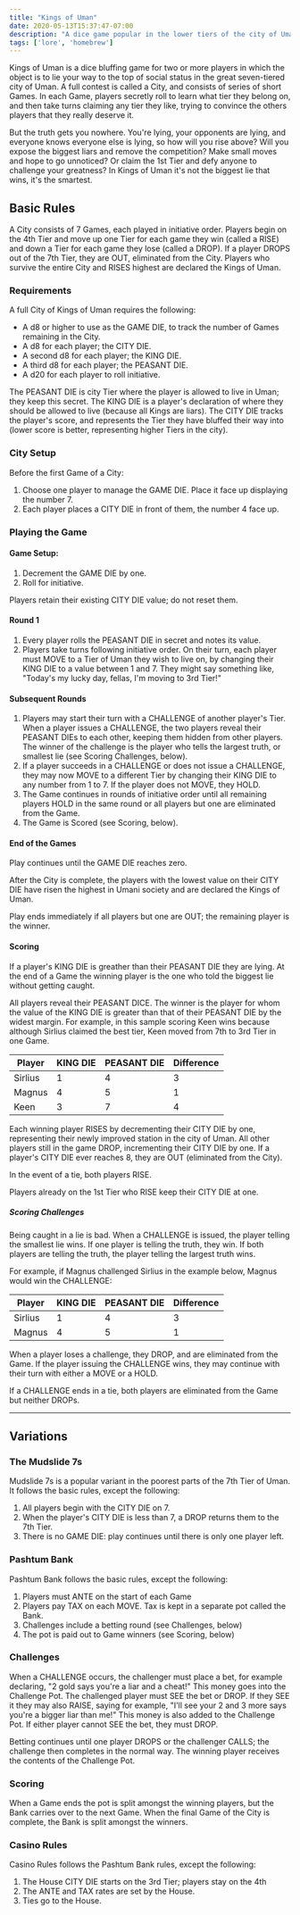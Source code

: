 ```yaml
---
title: "Kings of Uman"
date: 2020-05-13T15:37:47-07:00
description: "A dice game popular in the lower tiers of the city of Uman."
tags: ['lore', 'homebrew']
---
```


Kings of Uman is a dice bluffing game for two or more players in which the object is to lie your way
to the top of social status in the great seven-tiered city of Uman. A full contest is called a City,
and consists of series of short Games. In each Game, players secretly roll to learn what tier they
belong on, and then take turns claiming any tier they like, trying to convince the others players
that they really deserve it.

But the truth gets you nowhere. You're lying, your opponents are lying, and everyone knows
everyone else is lying, so how will you rise above? Will you expose the biggest liars and remove
the competition? Make small moves and hope to go unnoticed? Or claim the 1st Tier and defy anyone to
challenge your greatness? In Kings of Uman it's not the biggest lie that wins, it's the smartest.


## Basic Rules

A City consists of 7 Games, each played in initiative order. Players begin on the 4th Tier and move
up one Tier for each game they win (called a RISE) and down a Tier for each game they lose (called a
DROP). If a player DROPS out of the 7th Tier, they are OUT, eliminated from the City. Players 
who survive the entire City and RISES highest are declared the Kings of Uman.

### Requirements

A full City of Kings of Uman requires the following:

- A d8 or higher to use as the GAME DIE, to track the number of Games remaining in the City.
- A d8 for each player; the CITY DIE.
- A second d8 for each player; the KING DIE.
- A third d8 for each player; the PEASANT DIE.
- A d20 for each player to roll initiative.

The PEASANT DIE is city Tier where the player is allowed to live in Uman; they keep this secret. The KING
DIE is a player's declaration of where they should be allowed to live (because all Kings are liars).
The CITY DIE tracks the player's score, and represents the Tier they have bluffed their way into
(lower score is better, representing higher Tiers in the city).

### City Setup

Before the first Game of a City:

1. Choose one player to manage the GAME DIE. Place it face up displaying the number 7.
1. Each player places a CITY DIE in front of them, the number 4 face up.

### Playing the Game

#### Game Setup:

1. Decrement the GAME DIE by one.
1. Roll for initiative.

Players retain their existing CITY DIE value; do not reset them.

#### Round 1

1. Every player rolls the PEASANT DIE in secret and notes its value.
1. Players take turns following initiative order. On their turn, each player must MOVE to a Tier of
   Uman they wish to live on, by changing their KING DIE to a value between 1 and 7. They might say
   something like, "Today's my lucky day, fellas, I'm moving to 3rd Tier!"

#### Subsequent Rounds

1. Players may start their turn with a CHALLENGE of another player's Tier. When a player issues a
   CHALLENGE, the two players reveal their PEASANT DIEs to each other, keeping them hidden from
   other players. The winner of the challenge is the player who tells the largest truth, or smallest
   lie (see Scoring Challenges, below).
1. If a player succeeds in a CHALLENGE or does not issue a CHALLENGE, they may now MOVE to a
   different Tier by changing their KING DIE to any number from 1 to 7. If the player does not MOVE,
   they HOLD.
1. The Game continues in rounds of initiative order until all remaining players HOLD in the same
   round or all players but one are eliminated from the Game.
1. The Game is Scored (see Scoring, below).

#### End of the Games

Play continues until the GAME DIE reaches zero.

After the City is complete, the players with the lowest value on their CITY DIE have risen the
highest in Umani society and are declared the Kings of Uman.

Play ends immediately if all players but one are OUT; the remaining player is the winner.

#### Scoring

If a player's KING DIE is greather than their PEASANT DIE they are lying. At the end of a Game the
winning player is the one who told the biggest lie without getting caught.

All players reveal their PEASANT DICE. The winner is the player for whom the value of the
KING DIE is greater than that of their PEASANT DIE by the widest margin. For example, in this
sample scoring Keen wins because although Sirlius claimed the best tier, Keen moved from 7th to
3rd Tier in one Game.

| Player | KING DIE | PEASANT DIE | Difference
|--------|----------|-------------| -----------
| Sirlius | 1       | 4           | 3
| Magnus | 4        | 5           | 1
| Keen   | 3        | 7           | 4

Each winning player RISES by decrementing their CITY DIE by one, representing their newly improved
station in the city of Uman. All other players still in the game DROP, incrementing their CITY DIE
by one. If a player's CITY DIE ever reaches 8, they are OUT (eliminated from the City).

In the event of a tie, both players RISE.

Players already on the 1st Tier who RISE keep their CITY DIE at one.

##### Scoring Challenges

Being caught in a lie is bad. When a CHALLENGE is issued, the player telling the smallest lie wins. If one player
is telling the truth, they win. If both players are telling the truth, the player telling the largest truth wins.

For example, if Magnus challenged Sirlius in the example below, Magnus would win the CHALLENGE:

| Player | KING DIE | PEASANT DIE | Difference
|--------|----------|-------------| -----------
| Sirlius | 1       | 4           | 3
| Magnus | 4        | 5           | 1

When a player loses a challenge, they DROP, and are eliminated from the Game. If the player issuing
the CHALLENGE wins, they may continue with their turn with either a MOVE or a HOLD.

If a CHALLENGE ends in a tie, both players are eliminated from the Game but neither DROPs.

----

## Variations


### The Mudslide 7s

Mudslide 7s is a popular variant in the poorest parts of the 7th Tier of Uman. It follows the basic rules, except the following:

1. All players begin with the CITY DIE on 7.
1. When the player's CITY DIE is less than 7, a DROP returns them to the 7th Tier.
1. There is no GAME DIE: play continues until there is only one player left.


### Pashtum Bank

Pashtum Bank follows the basic rules, except the following:

1. Players must ANTE on the start of each Game
1. Players pay TAX on each MOVE. Tax is kept in a separate pot called the Bank.
1. Challenges include a betting round (see Challenges, below)
1. The pot is paid out to Game winners (see Scoring, below)

### Challenges

When a CHALLENGE occurs, the challenger must place a bet, for example declaring, "2 gold says you're
a liar and a cheat!" This money goes into the Challenge Pot. The challenged player must SEE the bet or DROP. If
they SEE it they may also RAISE, saying for example, "I'll see your 2 and 3 more says you're a
bigger liar than me!" This money is also added to the Challenge Pot. If either player cannot SEE the bet, they
must DROP.

Betting continues until one player DROPS or the challenger CALLS; the challenge then completes in
the normal way. The winning player receives the contents of the Challenge Pot.

### Scoring

When a Game ends the pot is split amongst the winning players, but the Bank carries over to the
next Game. When the final Game of the City is complete, the Bank is split amongst the winners.

### Casino Rules

Casino Rules follows the Pashtum Bank rules, except the following:

1. The House CITY DIE starts on the 3rd Tier; players stay on the 4th
2. The ANTE and TAX rates are set by the House.
3. Ties go to the House.
